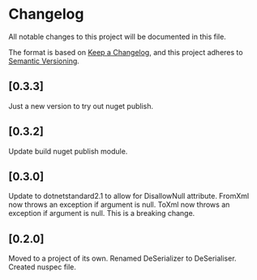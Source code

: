 ﻿# Changelog
All notable changes to this project will be documented in this file.

The format is based on [Keep a Changelog](https://keepachangelog.com/en/1.0.0/),
and this project adheres to [Semantic Versioning](https://semver.org/spec/v2.0.0.html).

## [0.3.3]
Just a new version to try out nuget publish.

## [0.3.2]
Update build nuget publish module.

## [0.3.0]
Update to dotnetstandard2.1 to allow for DisallowNull attribute.
FromXml<T> now throws an exception if argument is null.
ToXml now throws an exception if argument is null.
This is a breaking change.

## [0.2.0]
Moved to a project of its own.
Renamed DeSerializer to DeSerialiser.
Created nuspec file.
